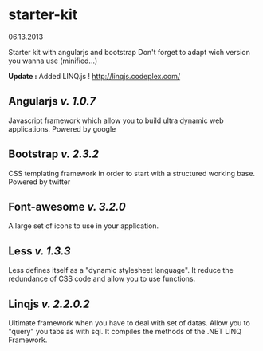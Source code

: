 starter-kit
===========
06.13.2013


Starter kit with angularjs and bootstrap
Don't forget to adapt wich version you wanna use (minified...)


**Update :**
Added LINQ.js !
http://linqjs.codeplex.com/

## Angularjs *v. 1.0.7*
Javascript framework which allow you to build ultra dynamic web applications.
Powered by google

## Bootstrap *v. 2.3.2*
CSS templating framework in order to start with a structured working base.
Powered by twitter

## Font-awesome *v. 3.2.0*
A large set of icons to use in your application.

## Less *v. 1.3.3*
Less defines itself as a "dynamic stylesheet language". It reduce the redundance of CSS code and allow you to use functions.

## Linqjs *v. 2.2.0.2*
Ultimate framework when you have to deal with set of datas. Allow you to "query" you tabs as with sql. It compiles the methods of the .NET LINQ Framework.

